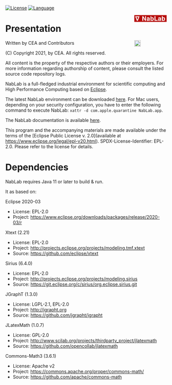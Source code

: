 [![License](https://img.shields.io/badge/license-EPL%202.0-blue.svg)](http://www.eclipse.org/legal/epl-2.0)
[![Language](http://img.shields.io/badge/language-java-brightgreen.svg)](https://www.java.com/)

<img src="./README_images/logo_full.png" width="20%" height="20%" align="right" />


# Presentation

<img src="http://www.cea.fr/PublishingImages/cea.jpg" width="20%" height="20%" align="right" />

Written by CEA and Contributors

(C) Copyright 2021, by CEA. All rights reserved.

All content is the property of the respective authors or their employers.
For more information regarding authorship of content, please consult the
listed source code repository logs.

NabLab is a full-fledged industrial environment for scientific computing and High Performance Computing based on [Eclipse](https://www.eclipse.org/).

The latest NabLab environment can be downloaded [here](https://github.com/cea-hpc/NabLab/releases/tag/v0.4.0). For Mac users, depending on your security configuration, you have to enter the following command to execute NabLab: `xattr -d com.apple.quarantine NabLab.app`.

The NabLab documentation is available [here](https://cea-hpc.github.io/NabLab/).

This program and the accompanying materials are made available under the terms of the [Eclipse Public License v. 2.0](available at https://www.eclipse.org/legal/epl-v20.html). SPDX-License-Identifier: EPL-2.0. Please refer to the license for details.


# Dependencies

NabLab requires Java 11 or later to build & run. 

It as based on:

Eclipse 2020-03
 * License: EPL-2.0
 * Project: https://www.eclipse.org/downloads/packages/release/2020-03/r

Xtext (2.21)
 * License: EPL-2.0
 * Project: http://projects.eclipse.org/projects/modeling.tmf.xtext
 * Source: https://github.com/eclipse/xtext

Sirius (6.4.0)
 * License: EPL-2.0
 * Project: http://projects.eclipse.org/projects/modeling.sirius
 * Source: https://git.eclipse.org/c/sirius/org.eclipse.sirius.git

JGraphT (1.3.0)
 * License: LGPL-2.1, EPL-2.0
 * Project: http://jgrapht.org
 * Source: https://github.com/jgrapht/jgrapht

JLatexMath (1.0.7)
 * License: GPL-2.0
 * Project: http://www.scilab.org/projects/thirdparty_project/jlatexmath
 * Source: https://github.com/opencollab/jlatexmath

Commons-Math3 (3.6.1)
  * License: Apache v2
  * Project: https://commons.apache.org/proper/commons-math/
  * Source: https://github.com/apache/commons-math
